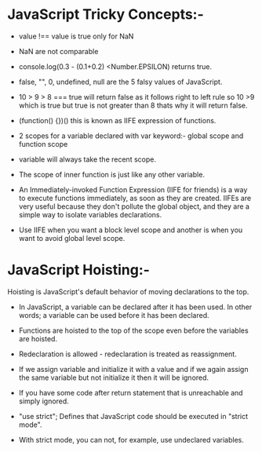 # JavaScript Tricky Concepts:-

* value !== value is true only for NaN 
* NaN are not comparable

* console.log(0.3 - (0.1+0.2) <Number.EPSILON) returns true.
* false, "", 0, undefined, null are the 5 falsy values of JavaScript.
* 10 > 9 > 8 === true will return false as it follows right to left rule so 10 >9 which is true but true is not greater than 8 thats why it will return false.

* (function() {})() this is known as IIFE expression of functions.

* 2 scopes for a variable declared with var keyword:- global scope and function scope

* variable will always take the recent scope.
* The scope of inner function is just like any other variable.

* An Immediately-invoked Function Expression (IIFE for friends) is a way to execute functions immediately, as soon as they are created. IIFEs are very useful because they don't pollute the global object, and they are a simple way to isolate variables declarations.

* Use IIFE when you want a block level scope and another is when you want to avoid global level scope.

# JavaScript Hoisting:-
Hoisting is JavaScript's default behavior of moving declarations to the top.

* In JavaScript, a variable can be declared after it has been used.
In other words; a variable can be used before it has been declared.

* Functions are hoisted to the top of the scope even before the variables are hoisted.

* Redeclaration is allowed - redeclaration is treated as reassignment.
* If we assign variable and initialize it with a value and if we again assign the same variable but not initialize it then it will be ignored.

* If you have some code after return statement that is unreachable and simply ignored.

* "use strict"; Defines that JavaScript code should be executed in "strict mode".
* With strict mode, you can not, for example, use undeclared variables.
 
